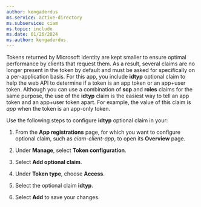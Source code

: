 ```yaml
---
author: kengaderdus
ms.service: active-directory
ms.subservice: ciam
ms.topic: include
ms.date: 01/26/2024
ms.author: kengaderdus
---
```

Tokens returned by Microsoft identity are kept smaller to ensure optimal performance by clients that request them. As a result, several claims are no longer present in the token by default and must be asked for specifically on a per-application basis. For this app, you include  **idtyp** optional claim to help the web API to determine if a token is an app token or an app+user token. Although you can use a combination of **scp** and **roles** claims for the same purpose, the use of the **idtyp** claim is the easiest way to tell an app token and an app+user token apart. For example, the value of this claim is *app* when the token is an app-only token. 

Use the following steps to configure **idtyp** optional claim in your:

1. From the **App registrations** page, for which you want to configure optional claim, such as *ciam-client-app*, to open its **Overview** page.

1. Under **Manage**, select **Token configuration**.

1. Select **Add optional claim**.

1. Under **Token type**, choose **Access**.

1. Select the optional claim **idtyp**.

1. Select **Add** to save your changes.